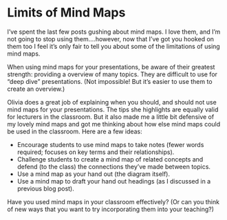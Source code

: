 # Limits of Mind Maps

I’ve spent the last few posts gushing about mind maps. I love them, and I’m not going to stop using them….however, now that I’ve got you hooked on them too I feel it’s only fair to tell you about some of the limitations of using mind maps.

When using mind maps for your presentations, be aware of their greatest strength: providing a overview of many topics. They are difficult to use for “deep dive” presentations. (Not impossible! But it’s easier to use them to create an overview.)

Olivia does a great job of explaining when you should, and should not use mind maps for your presentations. The tips she highlights are equally valid for lecturers in the classroom. But it also made me a little bit defensive of my lovely mind maps and got me thinking about how else mind maps could be used in the classroom. Here are a few ideas:

- Encourage students to use mind maps to take notes (fewer words required; focuses on key terms and their relationships).
- Challenge students to create a mind map of related concepts and defend (to the class) the connections they’ve made between topics.
- Use a mind map as your hand out (the diagram itself).
- Use a mind map to draft your hand out headings (as I discussed in a previous blog post).

Have you used mind maps in your classroom effectively? (Or can you think of new ways that you want to try incorporating them into your teaching?) 
